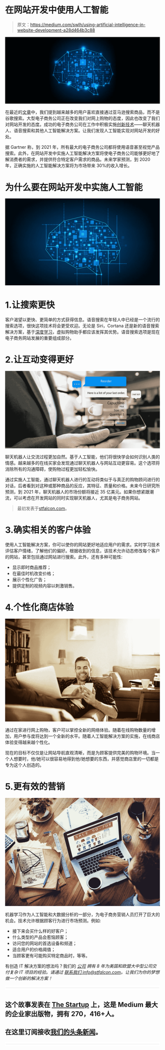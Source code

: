# 在网站开发中使用人工智能

> 原文：<https://medium.com/swlh/using-artificial-intelligence-in-website-development-a28d464b3c88>

![](img/34a42b7b6987c9528320af02a324c081.png)

在最近的[文章](https://stfalcon.com/en/blog/post/development-of-high-load-project-like-amazon)中，我们提到越来越多的用户喜欢直接通过亚马逊搜索商品，而不是谷歌搜索。大型电子商务公司正在改变我们对网上购物的态度，因此也改变了我们对网站开发的态度。成功的电子商务公司在工作中积极实施[创新技术](https://stfalcon.com/en/blog/post/latest-technology-trends-that-influence-future)——聊天机器人、语音搜索和其他人工智能解决方案。让我们发现人工智能实现对网站开发的好处。

据 Gartner 称，到 2021 年，所有最大的电子商务公司都将使用语音甚至视觉产品搜索。此外，在网站开发中实施人工智能解决方案将使电子商务公司能够更好地了解消费者的需求，并提供符合特定客户需求的商品。未来学家预测，到 2020 年，正确实施的人工智能解决方案将为市场带来 30%的收入增长。

# 为什么要在网站开发中实施人工智能

![](img/f76ee56630a735d9fbd59919d375e772.png)

# 1.让搜索更快

客户渴望以更快、更简单的方式获得信息。语音搜索在年轻人中已经是一个流行的搜索选项，很快这项技术将会更受欢迎。无论是 Siri，Cortana 还是新的语音搜索解决方案，基于[深度学习](https://stfalcon.com/en/blog/post/deep-learning-benefits-and-challenges)，虚拟购物助手都应该发挥其优势。语音搜索选项是现在电子商务网站发展的重要组成部分。

# 2.让互动变得更好

![](img/a20fc1ebde3a8419ab9ab9349d576cbe.png)

聊天机器人让交流过程更加自然。基于人工智能，他们将很快学会如何识别人类的情感。越来越多的在线买家会发现通过聊天机器人与网站互动更容易。这个选项将消除所有的沟通障碍，使购物过程更加轻松愉快。

通过实施人工智能，通过聊天机器人进行的互动将类似于与真正的购物顾问进行的对话，后者看到对这种或那种商品的反应，其特征、质量和价格。未来今日研究所预测，到 2021 年，聊天机器人的市场份额将接近 35 亿美元。如果你想紧跟潮流，可以考虑在开发网站的同时实现聊天机器人，尤其是电子商务网站。

> 最初发表于[stfalcon.com](https://goo.gl/pw8dsp)。

# 3.确实相关的客户体验

使用人工智能解决方案，你可以使你的网站更好地适应用户的需求。实时学习技术评估客户情绪，了解他们的偏好。根据收到的信息，该技术允许动态修改每个客户的网站，甚至包括通过网站进行搜索。此外，还有多种可能性:

*   显示即时商品推荐；
*   在最佳时机改变价格；
*   展示个性化广告；
*   提供定制的视频内容以刺激销售。

# 4.个性化商店体验

![](img/6cc510e1014e5c2b2c6772fae5b393ca.png)

通过在家进行网上购物，客户可以掌控全新的网络体验。随着在线购物数量的增加，用户参与度将达到一个全新的水平。随着人工智能解决方案的实施，在线商店体验变得越来越个性化。

现在的目标不仅仅是让网站导航直观清晰，而是为顾客提供完美的购物环境。当一个人想要时，他/她可以很容易地得到他/她想要的东西，并感觉商店里的一切都是专为这个人创造的。

# 5.更有效的营销

![](img/83f4610cd9a3e434fff1a75a4d5ab1ba.png)

机器学习作为人工智能和大数据分析的一部分，为电子商务营销人员打开了巨大的机会。技术允许根据顾客行为进行市场预测。例如:

*   接下来会买什么样的好客户；
*   什么类型的产品会惹恼顾客；
*   访问您的网站的首选设备和频道；
*   适合用户的价格阈值；
*   当顾客更有可能购买特定商品时，等等。

有创造 IT 解决方案的想法吗？我们的 [*公司*](https://stfalcon.com/) *拥有 8 年为美国和欧盟大中型公司交付复杂 IT 项目的经验。请通过* [*联系我们 info@stfalcon.com*](mailto:info@stfalcon.com)*。让我们为你的梦想做一个创新的解决方案！*

![](img/731acf26f5d44fdc58d99a6388fe935d.png)

## 这个故事发表在 [The Startup](https://medium.com/swlh) 上，这是 Medium 最大的企业家出版物，拥有 270，416+人。

## 在这里订阅接收[我们的头条新闻](http://growthsupply.com/the-startup-newsletter/)。

![](img/731acf26f5d44fdc58d99a6388fe935d.png)